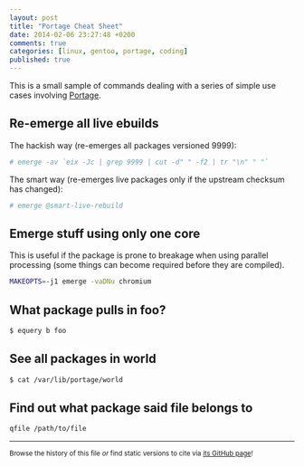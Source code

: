 ```yaml
---
layout: post
title: "Portage Cheat Sheet"
date: 2014-02-06 23:27:48 +0200
comments: true
categories: [linux, gentoo, portage, coding]
published: true
---
```


This is a small sample of commands dealing with a series of simple use cases involving [Portage](http://en.wikipedia.org/wiki/Portage_(software)).

<!-- more -->

## Re-emerge all live ebuilds
The hackish way (re-emerges all packages versioned 9999):

```bash
# emerge -av `eix -Jc | grep 9999 | cut -d" " -f2 | tr "\n" " "`
```
The smart way (re-emerges live packages only if the upstream checksum has changed):

```bash
# emerge @smart-live-rebuild
```

## Emerge stuff using only one core
This is useful if the package is prone to breakage when using parallel processing (some things can become required before they are compiled).

```bash
MAKEOPTS=-j1 emerge -vaDNu chromium 
```

## What package pulls in foo?

```bash
$ equery b foo
```

## See all packages in world 

```bash
$ cat /var/lib/portage/world 
```

## Find out what package said file belongs to

```bash
qfile /path/to/file
```

---
<sup>Browse the history of this file *or* find static versions to cite via [its GitHub page](https://github.com/TheChymera/chymeric_tutorials/blob/master/source/_posts/2014-02-06-portage-cheat-sheet.markdown)!</sup>
